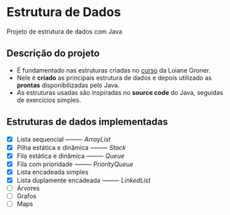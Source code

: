 # Estrutura de Dados
Projeto de estrutura de dados com Java

## Descrição do projeto
- É fundamentado nas estruturas criadas no [curso](https://www.youtube.com/playlist?list=PLGxZ4Rq3BOBrgumpzz-l8kFMw2DLERdxi) da Loiane Groner.
- Nele é **criado** as principais estrutura de dados e depois utilizado as **prontas** disponibilizadas pelo Java.
- As estruturas usadas são inspiradas no **source code** do Java, seguidas de exercícios simples.

## Estruturas de dados implementadas
- [x] Lista sequencial ⸻ *ArrayList*
- [x] Pilha estática e dinâmica ⸻ *Stack*
- [x] Fila estática e dinâmica ⸻ *Queue*
- [x] Fila com prioridade ⸻ *PriorityQueue*
- [x] Lista encadeada simples
- [x] Lista duplamente encadeada ⸻ *LinkedList*
- [ ] Árvores
- [ ] Grafos
- [ ] Maps
